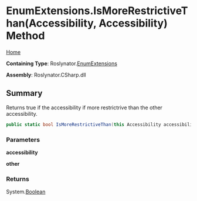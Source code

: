 <a name="_top"></a>

# EnumExtensions\.IsMoreRestrictiveThan\(Accessibility, Accessibility\) Method

[Home](../../../README.md#_top)

**Containing Type**: Roslynator\.[EnumExtensions](../README.md#_top)

**Assembly**: Roslynator\.CSharp\.dll

## Summary

Returns true if the accessibility if more restrictrive than the other accessibility\.

```csharp
public static bool IsMoreRestrictiveThan(this Accessibility accessibility, Accessibility other)
```

### Parameters

**accessibility**

**other**

### Returns

System\.[Boolean](https://docs.microsoft.com/en-us/dotnet/api/system.boolean)

